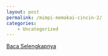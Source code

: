 ```yaml
---
layout: post
permalink: /mimpi-memakai-cincin-2/
categories:
    - Uncategorized
---
```


[Baca Selengkapnya](/02)